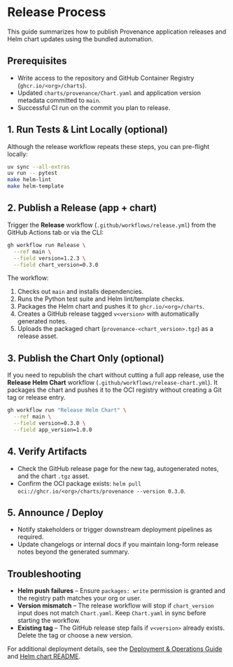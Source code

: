 # Release Process

This guide summarizes how to publish Provenance application releases and Helm chart updates using the bundled automation.

## Prerequisites

- Write access to the repository and GitHub Container Registry (`ghcr.io/<org>/charts`).
- Updated `charts/provenance/Chart.yaml` and application version metadata committed to `main`.
- Successful CI run on the commit you plan to release.

## 1. Run Tests & Lint Locally (optional)

Although the release workflow repeats these steps, you can pre-flight locally:

```bash
uv sync --all-extras
uv run -- pytest
make helm-lint
make helm-template
```

## 2. Publish a Release (app + chart)

Trigger the **Release** workflow (`.github/workflows/release.yml`) from the GitHub Actions tab or via the CLI:

```bash
gh workflow run Release \
  --ref main \
  --field version=1.2.3 \
  --field chart_version=0.3.0
```

The workflow:

1. Checks out `main` and installs dependencies.
2. Runs the Python test suite and Helm lint/template checks.
3. Packages the Helm chart and pushes it to `ghcr.io/<org>/charts`.
4. Creates a GitHub release tagged `v<version>` with automatically generated notes.
5. Uploads the packaged chart (`provenance-<chart_version>.tgz`) as a release asset.

## 3. Publish the Chart Only (optional)

If you need to republish the chart without cutting a full app release, use the **Release Helm Chart** workflow (`.github/workflows/release-chart.yml`). It packages the chart and pushes it to the OCI registry without creating a Git tag or release entry.

```bash
gh workflow run "Release Helm Chart" \
  --ref main \
  --field version=0.3.0 \
  --field app_version=1.0.0
```

## 4. Verify Artifacts

- Check the GitHub release page for the new tag, autogenerated notes, and the chart `.tgz` asset.
- Confirm the OCI package exists: `helm pull oci://ghcr.io/<org>/charts/provenance --version 0.3.0`.

## 5. Announce / Deploy

- Notify stakeholders or trigger downstream deployment pipelines as required.
- Update changelogs or internal docs if you maintain long-form release notes beyond the generated summary.

## Troubleshooting

- **Helm push failures** – Ensure `packages: write` permission is granted and the registry path matches your org or user.
- **Version mismatch** – The release workflow will stop if `chart_version` input does not match `Chart.yaml`. Keep `Chart.yaml` in sync before starting the workflow.
- **Existing tag** – The GitHub release step fails if `v<version>` already exists. Delete the tag or choose a new version.

For additional deployment details, see the [Deployment & Operations Guide](deployment-guide.md) and [Helm chart README](../charts/provenance/README.md).
